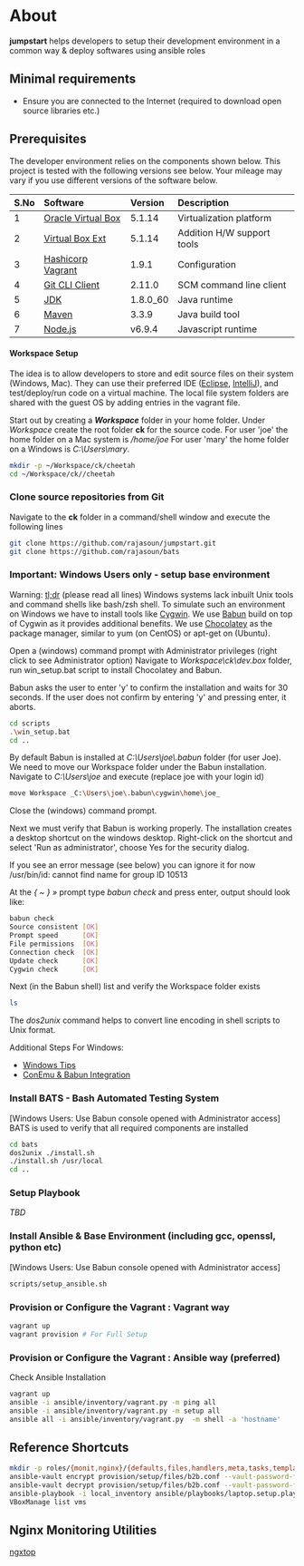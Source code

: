 # About
 **jumpstart** helps developers to setup their development environment in a
 common way  & deploy softwares using ansible roles

## Minimal requirements
* Ensure you are connected to the Internet (required to download open source libraries etc.)

## Prerequisites
The developer environment relies on the components shown below.
This project is tested with the following versions see below.
Your mileage may vary if you use different versions of the software below.

| S.No | Software             | Version  | Description                |
|:-----|:---------------------|:---------|:---------------------------|
| 1    | [Oracle Virtual Box] | 5.1.14   | Virtualization platform    |
| 2    | [Virtual Box Ext]    | 5.1.14   | Addition H/W support tools |
| 3    | [Hashicorp Vagrant]  | 1.9.1    | Configuration              |
| 4    | [Git CLI Client]     | 2.11.0   | SCM command line client    |
| 5    | [JDK]                | 1.8.0_60 | Java runtime               |
| 6    | [Maven]              | 3.3.9    | Java build tool            |
| 7    | [Node.js]            | v6.9.4   | Javascript runtime         |

#### Workspace Setup
The idea is to allow developers to store and edit source files on their system (Windows, Mac).
They can use their preferred IDE ([Eclipse], [IntelliJ]), and test/deploy/run code on a virtual machine.
The local file system folders are shared with the guest OS by adding entries in the vagrant file.

Start out by creating a **_Workspace_** folder in your home folder.
Under _Workspace_ create the root folder **ck** for the source code.
For user 'joe' the home folder on a Mac system is _/home/joe_
For user 'mary' the home folder on a Windows is _C:\Users\mary_.

```sh
mkdir -p ~/Workspace/ck/cheetah
cd ~/Workspace/ck//cheetah
```

### Clone source repositories from  Git
Navigate to the **ck** folder in a command/shell window and execute the following lines
```sh
git clone https://github.com/rajasoun/jumpstart.git
git clone https://github.com/rajasoun/bats
```

### Important: Windows Users only - setup base environment
Warning: [tl;dr] (please read all lines)
Windows systems lack inbuilt Unix tools and command shells like bash/zsh shell.
To simulate such an environment on Windows we have to install tools like [Cygwin].
We use [Babun] build on top of Cygwin as it provides additional benefits.
We use [Chocolatey] as the package manager, similar to yum (on CentOS) or apt-get on (Ubuntu).

Open a (windows) command prompt with Administrator privileges (right click to see Administrator option)
Navigate to _Workspace\ck\dev.box_ folder, run win_setup.bat script to install Chocolatey and Babun.

Babun asks the user to enter 'y' to confirm the installation and waits for 30 seconds.
If the user does not confirm by entering 'y' and pressing enter, it aborts.
```sh
cd scripts
.\win_setup.bat
cd ..
```
By default Babun is installed at _C:\Users\joe\\.babun_ folder (for user Joe).
We need to move our Workspace folder under the Babun installation.
Navigate to _C:\Users\joe_ and execute (replace joe with your login id)
```sh
move Workspace _C:\Users\joe\.babun\cygwin\home\joe_
```
Close the (windows) command prompt.

Next we must verify that Babun is working properly.
The installation creates a desktop shortcut on the windows desktop.
Right-click on the shortcut and select 'Run as administrator', choose Yes for the security dialog.

If you see an error message (see below) you can ignore it for now
/usr/bin/id: cannot find name for group ID 10513

At the _{ ~ }  »_ prompt type _babun check_ and press  enter, output should look like:
```sh
babun check
Source consistent [OK]
Prompt speed      [OK]
File permissions  [OK]
Connection check  [OK]
Update check      [OK]
Cygwin check      [OK]
```

Next (in the Babun shell) list and verify the Workspace folder exists
```sh
ls
```
The _dos2unix_ command helps to convert line encoding in shell scripts to Unix format.

Additional Steps For Windows:
* [Windows Tips]
* [ConEmu & Babun Integration]

### Install BATS - Bash Automated Testing System
[Windows Users: Use Babun console opened with Administrator access]
BATS is used to verify that all required components are installed
```sh
cd bats
dos2unix ./install.sh
./install.sh /usr/local
cd ..
```

### Setup Playbook
_TBD_

### Install Ansible & Base Environment (including gcc, openssl, python etc)
[Windows Users: Use Babun console opened with Administrator access]
```sh
scripts/setup_ansible.sh
```

### Provision or Configure the Vagrant : Vagrant way
```sh
vagrant up
vagrant provision # For Full Setup
```

### Provision or Configure the Vagrant : Ansible way (preferred)
Check Ansible Installation
```sh
vagrant up
ansible -i ansible/inventory/vagrant.py -m ping all
ansible -i ansible/inventory/vagrant.py -m setup all
ansible all -i ansible/inventory/vagrant.py  -m shell -a 'hostname'
```


## Reference Shortcuts
```sh
mkdir -p roles/{monit,nginx}/{defaults,files,handlers,meta,tasks,templates,vars}
ansible-vault encrypt provision/setup/files/b2b.conf --vault-password-file ./.vault_pass
ansible-vault decrypt provision/setup/files/b2b.conf --vault-password-file ./.vault_pass
ansible-playbook -i local_inventory ansible/playbooks/laptop.setup.playbook.yml --check
VBoxManage list vms
```

## Nginx Monitoring Utilities
[ngxtop](http://xmodulo.com/monitor-nginx-web-server-command-line-real-time.html)

[Ember.js]: http://emberjs.com/
[Oracle Virtual Box]: https://www.virtualbox.org/wiki/Downloads
[Virtual Box Ext]: https://www.virtualbox.org/wiki/Downloads
[Hashicorp Vagrant]: https://www.vagrantup.com/downloads.html
[JDK]: http://www.oracle.com/technetwork/java/javase/downloads/index-jsp-138363.html
[Maven]: https://maven.apache.org/download.cgi
[Git CLI Client]: https://git-scm.com/downloads
[NVM]: https://github.com/creationix/nvm
[Node.js]: https://nodejs.org/en/
[Eclipse]: https://www.eclipse.org
[IntelliJ]: https://www.jetbrains.com/idea
[tl;dr]: https://en.wiktionary.org/wiki/TLDR
[ansible]: http://docs.ansible.com/ansible/intro_installation.html#latest-releases-via-pip
[ConEmu & Babun Integration]: http://babun.github.io/faq.html#_how_do_i_integrate_babun_with_conemu_cmder
[Windows Tips]: https://github.com/rajasoun/dev.box/wiki/Test-Drive-Windows
[Cygwin]: https://www.cygwin.com/
[Babun]: http://babun.github.io/
[Chocolatey]: https://chocolatey.org/
